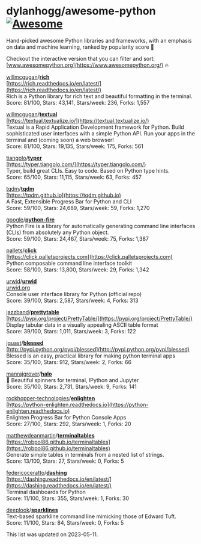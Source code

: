 # dylanhogg/awesome-python  [![Awesome](https://awesome.re/badge.svg)](https://awesome.re)  

Hand-picked awesome Python libraries and frameworks, 
with an emphasis on data and machine learning, ranked by popularity score 🐍  

Checkout the interactive version that you can filter and sort: 
[www.awesomepython.org](https://www.awesomepython.org/) 🔥  


<a href="https://github.com/willmcgugan)">willmcgugan</a>/<b><a href="https://github.com/willmcgugan/rich">rich</a></b>  
[https://rich.readthedocs.io/en/latest/](https://rich.readthedocs.io/en/latest/)  
Rich is a Python library for rich text and beautiful formatting in the terminal.  
Score: 81/100, Stars: 43,141, Stars/week: 236, Forks: 1,557  


<a href="https://github.com/willmcgugan)">willmcgugan</a>/<b><a href="https://github.com/willmcgugan/textual">textual</a></b>  
[https://textual.textualize.io/](https://textual.textualize.io/)  
Textual is a Rapid Application Development framework for Python.  Build sophisticated user interfaces with a simple Python API. Run your apps in the terminal and (coming soon) a web browser!  
Score: 81/100, Stars: 19,135, Stars/week: 175, Forks: 561  


<a href="https://github.com/tiangolo)">tiangolo</a>/<b><a href="https://github.com/tiangolo/typer">typer</a></b>  
[https://typer.tiangolo.com/](https://typer.tiangolo.com/)  
Typer, build great CLIs. Easy to code. Based on Python type hints.  
Score: 65/100, Stars: 11,115, Stars/week: 63, Forks: 457  


<a href="https://github.com/tqdm)">tqdm</a>/<b><a href="https://github.com/tqdm/tqdm">tqdm</a></b>  
[https://tqdm.github.io](https://tqdm.github.io)  
A Fast, Extensible Progress Bar for Python and CLI  
Score: 59/100, Stars: 24,689, Stars/week: 59, Forks: 1,270  


<a href="https://github.com/google)">google</a>/<b><a href="https://github.com/google/python-fire">python-fire</a></b>  
Python Fire is a library for automatically generating command line interfaces (CLIs) from absolutely any Python object.  
Score: 59/100, Stars: 24,467, Stars/week: 75, Forks: 1,387  


<a href="https://github.com/pallets)">pallets</a>/<b><a href="https://github.com/pallets/click">click</a></b>  
[https://click.palletsprojects.com](https://click.palletsprojects.com)  
Python composable command line interface toolkit  
Score: 58/100, Stars: 13,800, Stars/week: 29, Forks: 1,342  


<a href="https://github.com/urwid)">urwid</a>/<b><a href="https://github.com/urwid/urwid">urwid</a></b>  
[urwid.org](urwid.org)  
Console user interface library for Python (official repo)  
Score: 39/100, Stars: 2,587, Stars/week: 4, Forks: 313  


<a href="https://github.com/jazzband)">jazzband</a>/<b><a href="https://github.com/jazzband/prettytable">prettytable</a></b>  
[https://pypi.org/project/PrettyTable/](https://pypi.org/project/PrettyTable/)  
Display tabular data in a visually appealing ASCII table format  
Score: 39/100, Stars: 1,011, Stars/week: 3, Forks: 122  


<a href="https://github.com/jquast)">jquast</a>/<b><a href="https://github.com/jquast/blessed">blessed</a></b>  
[http://pypi.python.org/pypi/blessed](http://pypi.python.org/pypi/blessed)  
Blessed is an easy, practical library for making python terminal apps  
Score: 35/100, Stars: 912, Stars/week: 2, Forks: 66  


<a href="https://github.com/manrajgrover)">manrajgrover</a>/<b><a href="https://github.com/manrajgrover/halo">halo</a></b>  
💫 Beautiful spinners for terminal, IPython and Jupyter  
Score: 35/100, Stars: 2,731, Stars/week: 9, Forks: 141  


<a href="https://github.com/rockhopper-technologies)">rockhopper-technologies</a>/<b><a href="https://github.com/rockhopper-technologies/enlighten">enlighten</a></b>  
[https://python-enlighten.readthedocs.io](https://python-enlighten.readthedocs.io)  
Enlighten Progress Bar for Python Console Apps  
Score: 27/100, Stars: 292, Stars/week: 1, Forks: 20  


<a href="https://github.com/matthewdeanmartin)">matthewdeanmartin</a>/<b><a href="https://github.com/matthewdeanmartin/terminaltables">terminaltables</a></b>  
[https://robpol86.github.io/terminaltables](https://robpol86.github.io/terminaltables)  
Generate simple tables in terminals from a nested list of strings.  
Score: 13/100, Stars: 27, Stars/week: 0, Forks: 5  


<a href="https://github.com/federicoceratto)">federicoceratto</a>/<b><a href="https://github.com/federicoceratto/dashing">dashing</a></b>  
[https://dashing.readthedocs.io/en/latest/](https://dashing.readthedocs.io/en/latest/)  
Terminal dashboards for Python  
Score: 11/100, Stars: 355, Stars/week: 1, Forks: 30  


<a href="https://github.com/deeplook)">deeplook</a>/<b><a href="https://github.com/deeplook/sparklines">sparklines</a></b>  
Text-based sparkline command line mimicking those of Edward Tuft.  
Score: 11/100, Stars: 84, Stars/week: 0, Forks: 5  


This list was updated on 2023-05-11.